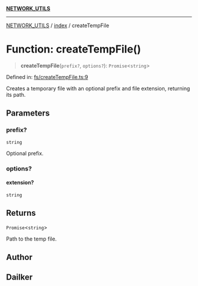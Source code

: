 [**NETWORK_UTILS**](../../README.md)

***

[NETWORK_UTILS](../../README.md) / [index](../README.md) / createTempFile

# Function: createTempFile()

> **createTempFile**(`prefix?`, `options?`): `Promise`\<`string`\>

Defined in: [fs/createTempFile.ts:9](https://github.com/dailker/everyutil-js/blob/7799f3f003cb23f425be3f1c83c38483e2648188/src/fs/createTempFile.ts#L9)

Creates a temporary file with an optional prefix and file extension, returning its path.

## Parameters

### prefix?

`string`

Optional prefix.

### options?

#### extension?

`string`

## Returns

`Promise`\<`string`\>

Path to the temp file.

## Author

## Dailker
